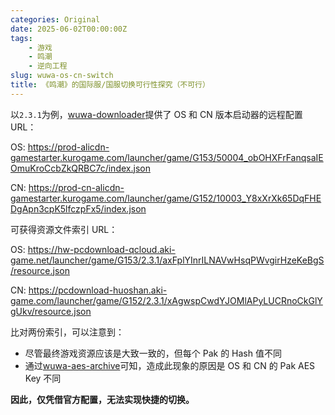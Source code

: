 ```yaml
---
categories: Original
date: 2025-06-02T00:00:00Z
tags:
    - 游戏
    - 鸣潮
    - 逆向工程
slug: wuwa-os-cn-switch
title: 《鸣潮》的国际服/国服切换可行性探究（不可行）
---
```


以`2.3.1`为例，[wuwa-downloader](https://github.com/yuhkix/wuwa-downloader)提供了 OS 和 CN 版本启动器的远程配置 URL：

OS: <https://prod-alicdn-gamestarter.kurogame.com/launcher/game/G153/50004_obOHXFrFanqsaIEOmuKroCcbZkQRBC7c/index.json>

CN: <https://prod-cn-alicdn-gamestarter.kurogame.com/launcher/game/G152/10003_Y8xXrXk65DqFHEDgApn3cpK5lfczpFx5/index.json>

可获得资源文件索引 URL：

OS: <https://hw-pcdownload-qcloud.aki-game.net/launcher/game/G153/2.3.1/axFplYInrILNAVwHsqPWvgirHzeKeBgS/resource.json>

CN: <https://pcdownload-huoshan.aki-game.com/launcher/game/G152/2.3.1/xAgwspCwdYJOMlAPyLUCRnoCkGlYgUkv/resource.json>

比对两份索引，可以注意到：

- 尽管最终游戏资源应该是大致一致的，但每个 Pak 的 Hash 值不同
- 通过[wuwa-aes-archive](https://github.com/ClostroOffi/wuwa-aes-archive)可知，造成此现象的原因是 OS 和 CN 的 Pak AES Key 不同

**因此，仅凭借官方配置，无法实现快捷的切换。**

